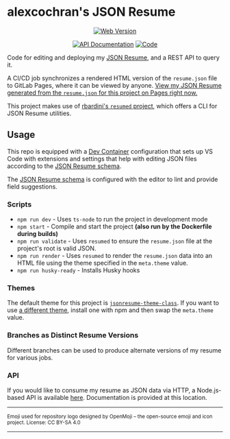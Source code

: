 # alexcochran's JSON Resume

<div align="center">

[![Web Version](https://img.shields.io/badge/resume.acochran.dev-blue?style=for-the-badge&color=%23470ff4)](https://resume.acochran.dev)

[![API Documentation](https://img.shields.io/badge/API%20Docs-green?style=for-the-badge&color=%235AD2F4)](https://resume.acochran.dev/api/v1/docs)
[![Code](https://img.shields.io/badge/Code-%23554488?logo=gitlab&style=for-the-badge)](https://gitlab.com/alexcochran/resume)

</div>

Code for editing and deploying my [JSON Resume](https://jsonresume.org/), and a REST API to query it.

A CI/CD job synchronizes a rendered HTML version of the `resume.json` file to GitLab Pages, where it can be viewed by anyone. [View my JSON Resume generated from the `resume.json` for this project on Pages right now.](https://alexcochran.gitlab.io/resume/resume)

This project makes use of [rbardini's `resumed` project](https://github.com/rbardini/resumed), which offers a CLI for JSON Resume utilities.

## Usage

This repo is equipped with a [Dev Container](https://containers.dev/) configuration that sets up VS Code with
extensions and settings that help with editing JSON files according to the [JSON Resume schema](https://jsonresume.org/schema/).

The [JSON Resume schema](https://jsonresume.org/schema/) is configured with the editor to lint and provide field suggestions.

### Scripts

- `npm run dev` - Uses `ts-node` to run the project in development mode
- `npm start` - Compile and start the project **(also run by the Dockerfile during builds)**
- `npm run validate` - Uses `resumed` to ensure the `resume.json` file at the project's root is valid JSON.
- `npm run render` - Uses `resumed` to render the `resume.json` data into an HTML file using the theme specified in the `meta.theme` value.
- `npm run husky-ready` - Installs Husky hooks

### Themes

The default theme for this project is [`jsonresume-theme-class`](https://github.com/jsonresume/jsonresume-theme-class). If you
want to use [a different theme](https://jsonresume.org/themes/), install one with npm and then swap the `meta.theme` value.

### Branches as Distinct Resume Versions

Different branches can be used to produce alternate versions of my resume for various jobs.

### API

If you would like to consume my resume as JSON data via HTTP, a Node.js-based API is available
[here](https://resume.acochran.dev/api/v1). Documentation is provided at this location.

---

<sub>Emoji used for repository logo designed by OpenMoji – the open-source emoji and icon project. License: CC BY-SA 4.0</sub>

---

